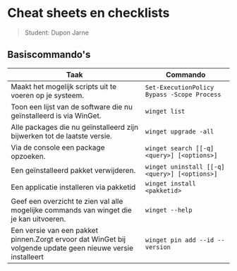 # Cheat sheets en checklists

> Student: Dupon Jarne

## Basiscommando's

| Taak                                                                                                        | Commando                                    |
| ----------------------------------------------------------------------------------------------------------- | ------------------------------------------- |
| Maakt het mogelijk scripts uit te voeren op je systeem.                                                     | `Set-ExecutionPolicy Bypass -Scope Process` |
| Toon een lijst van de software die nu geïnstalleerd is via WinGet.                                          | `winget list`                               |
| Alle packages die nu geïnstalleerd zijn bijwerken tot de laatste versie.                                    | `winget upgrade -all`                       |
| Via de console een package opzoeken.                                                                        | `winget search [[-q] <query>] [<options>]`                             |
| Een geïnstalleerd pakket verwijderen.                                                                       | `winget uninstall [[-q] <query>] [<options>]`                 |
| Een applicatie installeren via pakketid                                                                     | `winget install <pakketid>`                 |
| Geef een overzicht te zien val alle mogelijke commands van winget die je kan uitvoeren.                     | `winget --help`                             |
| Een versie van een pakket pinnen.Zorgt ervoor dat WinGet bij volgende update geen nieuwe versie installeert | `winget pin add --id --version`             |
